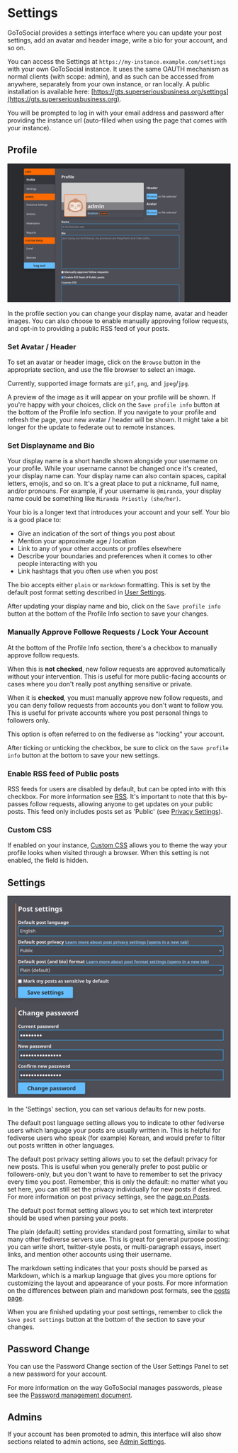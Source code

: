 # Settings

GoToSocial provides a settings interface where you can update your post settings, add an avatar and header image, write a bio for your account, and so on.

You can access the Settings at `https://my-instance.example.com/settings` with your own GoToSocial instance. It uses the same OAUTH mechanism as normal clients (with scope: admin), and as such can be accessed from anywhere, separately from your own instance, or ran locally. A public installation is available here: [https://gts.superseriousbusiness.org/settings](https://gts.superseriousbusiness.org).

You will be prompted to log in with your email address and password after providing the instance url (auto-filled when using the page that comes with your instance).

## Profile

![Screenshot of the profile section of the user settings interface, showing a preview of the avatar, header and display name, and providing form fields to change them](../assets/user-settings-profile-info.png)

In the profile section you can change your display name, avatar and header images. You can also choose to enable manually approving follow requests, and opt-in to providing a public RSS feed of your posts.

### Set Avatar / Header

To set an avatar or header image, click on the `Browse` button in the appropriate section, and use the file browser to select an image.

Currently, supported image formats are `gif`, `png`, and `jpeg`/`jpg`.

A preview of the image as it will appear on your profile will be shown. If you're happy with your choices, click on the `Save profile info` button at the bottom of the Profile Info section. If you navigate to your profile and refresh the page, your new avatar / header will be shown. It might take a bit longer for the update to federate out to remote instances.

### Set Displayname and Bio

Your display name is a short handle shown alongside your username on your profile. While your username cannot be changed once it's created, your display name can. Your display name can also contain spaces, capital letters, emojis, and so on. It's a great place to put a nickname, full name, and/or pronouns. For example, if your username is `@miranda`, your display name could be something like `Miranda Priestly (she/her)`.

Your bio is a longer text that introduces your account and your self. Your bio is a good place to:

- Give an indication of the sort of things you post about
- Mention your approximate age / location
- Link to any of your other accounts or profiles elsewhere
- Describe your boundaries and preferences when it comes to other people interacting with you
- Link hashtags that you often use when you post

The bio accepts either `plain` or `markdown` formatting. This is set by the default post format setting described in [User Settings](#user-settings).

After updating your display name and bio, click on the `Save profile info` button at the bottom of the Profile Info section to save your changes.

### Manually Approve Followe Requests / Lock Your Account

At the bottom of the Profile Info section, there's a checkbox to manually approve follow requests.

When this is **not checked**, new follow requests are approved automatically without your intervention. This is useful for more public-facing accounts or cases where you don't really post anything sensitive or private.

When it is **checked**, you must manually approve new follow requests, and you can deny follow requests from accounts you don't want to follow you. This is useful for private accounts where you post personal things to followers only.

This option is often referred to on the fediverse as "locking" your account.

After ticking or unticking the checkbox, be sure to click on the `Save profile info` button at the bottom to save your new settings.

### Enable RSS feed of Public posts

RSS feeds for users are disabled by default, but can be opted into with this checkbox. For more information see [RSS](./rss.md). It's important to note that this by-passes follow requests, allowing anyone to get updates on your public posts. This feed only includes posts set as 'Public' (see [Privacy Settings](./posts.md#privacy-settings)). 

### Custom CSS
If enabled on your instance, [Custom CSS](./custom_css.md) allows you to theme the way your profile looks when visited through a browser. When this setting is not enabled, the field is hidden.

## Settings

![Screenshot of the user settings section, providing drop-down menu's to select default post settings, and form fields to change your password](../assets/user-settings-post-settings.png)

In the 'Settings' section, you can set various defaults for new posts.

The default post language setting allows you to indicate to other fediverse users which language your posts are usually written in. This is helpful for fediverse users who speak (for example) Korean, and would prefer to filter out posts written in other languages.

The default post privacy setting allows you to set the default privacy for new posts. This is useful when you generally prefer to post public or followers-only, but you don't want to have to remember to set the privacy every time you post. Remember, this is only the default: no matter what you set here, you can still set the privacy individually for new posts if desired. For more information on post privacy settings, see the [page on Posts](./posts.md).

The default post format setting allows you to set which text interpreter should be used when parsing your posts.

The plain (default) setting provides standard post formatting, similar to what many other fediverse servers use. This is great for general purpose posting: you can write short, twitter-style posts, or multi-paragraph essays, insert links, and mention other accounts using their username.

The markdown setting indicates that your posts should be parsed as Markdown, which is a markup language that gives you more options for customizing the layout and appearance of your posts. For more information on the differences between plain and markdown post formats, see the [posts page](posts.md).

When you are finished updating your post settings, remember to click the `Save post settings` button at the bottom of the section to save your changes.

## Password Change

You can use the Password Change section of the User Settings Panel to set a new password for your account.

For more information on the way GoToSocial manages passwords, please see the [Password management document](./password_management.md).

## Admins

If your account has been promoted to admin, this interface will also show sections related to admin actions, see [Admin Settings](../admin/settings.md).